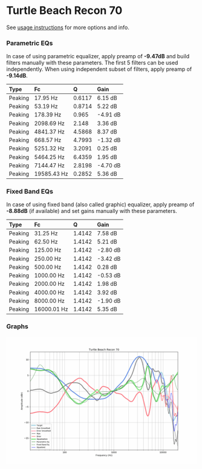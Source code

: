 # Turtle Beach Recon 70
See [usage instructions](https://github.com/jaakkopasanen/AutoEq#usage) for more options and info.

### Parametric EQs
In case of using parametric equalizer, apply preamp of **-9.47dB** and build filters manually
with these parameters. The first 5 filters can be used independently.
When using independent subset of filters, apply preamp of **-9.14dB**.

| Type    | Fc          |      Q | Gain     |
|:--------|:------------|:-------|:---------|
| Peaking | 17.95 Hz    | 0.6117 | 6.15 dB  |
| Peaking | 53.19 Hz    | 0.8714 | 5.22 dB  |
| Peaking | 178.39 Hz   | 0.965  | -4.91 dB |
| Peaking | 2098.69 Hz  | 2.148  | 3.36 dB  |
| Peaking | 4841.37 Hz  | 4.5868 | 8.37 dB  |
| Peaking | 668.57 Hz   | 4.7993 | -1.32 dB |
| Peaking | 5251.32 Hz  | 3.2091 | 0.25 dB  |
| Peaking | 5464.25 Hz  | 6.4359 | 1.95 dB  |
| Peaking | 7144.47 Hz  | 2.8198 | -4.70 dB |
| Peaking | 19585.43 Hz | 0.2852 | 5.36 dB  |

### Fixed Band EQs
In case of using fixed band (also called graphic) equalizer, apply preamp of **-8.88dB**
(if available) and set gains manually with these parameters.

| Type    | Fc          |      Q | Gain     |
|:--------|:------------|:-------|:---------|
| Peaking | 31.25 Hz    | 1.4142 | 7.58 dB  |
| Peaking | 62.50 Hz    | 1.4142 | 5.21 dB  |
| Peaking | 125.00 Hz   | 1.4142 | -2.80 dB |
| Peaking | 250.00 Hz   | 1.4142 | -3.42 dB |
| Peaking | 500.00 Hz   | 1.4142 | 0.28 dB  |
| Peaking | 1000.00 Hz  | 1.4142 | -0.53 dB |
| Peaking | 2000.00 Hz  | 1.4142 | 1.98 dB  |
| Peaking | 4000.00 Hz  | 1.4142 | 3.92 dB  |
| Peaking | 8000.00 Hz  | 1.4142 | -1.90 dB |
| Peaking | 16000.01 Hz | 1.4142 | 5.35 dB  |

### Graphs
![](./Turtle%20Beach%20Recon%2070.png)